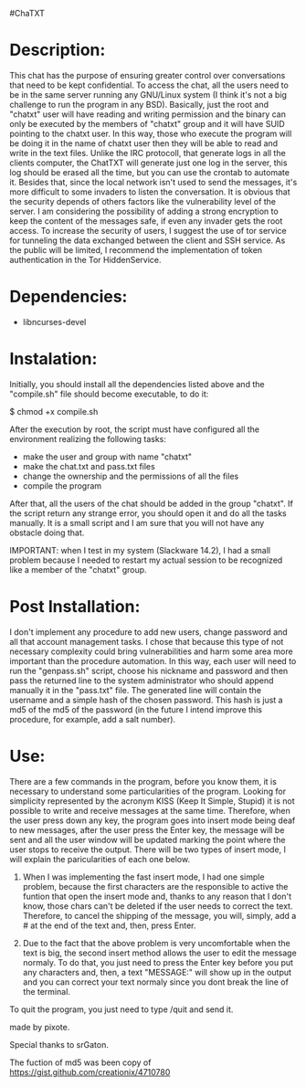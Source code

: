 #ChaTXT

# Description:
This chat has the purpose of ensuring greater control over conversations that need to be kept confidential. To access the chat, all the users need to be in the same server running any GNU/Linux system (I think it's not a big challenge to run the program in any BSD). Basically, just the root and "chatxt" user will have reading and writing permission and the binary can only be executed by the members of "chatxt" group and it will have SUID pointing to the chatxt user. In this way, those who execute the program will be doing it in the name of chatxt user then they will be able to read and write in the text files. Unlike the IRC protocoll, that generate logs in all the clients computer, the ChatTXT will generate just one log in the server, this log should be erased all the time, but you can use the crontab to automate it. Besides that, since the local network isn't used to send the messages, it's more difficult to some invaders to listen the conversation. It is obvious that the security depends of others factors like the vulnerability level of the server. I am considering the possibility of adding a strong encryption to keep the content of the messages safe, if even any invader gets the root access. To increase the security of users, I suggest the use of tor service for tunneling the data exchanged between the client and SSH service. As the public will be limited, I recommend the implementation of token authentication in the Tor HiddenService.

# Dependencies:
* libncurses-devel

# Instalation:
Initially, you should install all the dependencies listed above and the "compile.sh" file should become executable, to do it:

$ chmod +x compile.sh

After the execution by root, the script must have configured all the environment realizing the following tasks:

* make the user and group with name "chatxt"
* make the chat.txt and pass.txt files
* change the ownership and the permissions of all the files
* compile the program

After that, all the users of the chat should be added in the group "chatxt". If the script return any strange error, you should open it and do all the tasks manually. It is a small script and I am sure that you will not have any obstacle doing that.

IMPORTANT: when I test in my system (Slackware 14.2), I had a small problem because I needed to restart my actual session to be recognized like a member of the "chatxt" group.

# Post Installation:
I don't implement any procedure to add new users, change password and all that account management tasks. I chose that because this type of not necessary complexity could bring vulnerabilities and harm some area more important than the procedure automation. In this way, each user will need to run the "genpass.sh" script, choose his nickname and password and then pass the returned line to the system administrator who should append manually it in the "pass.txt" file. The generated line will contain the username and a simple hash of the chosen password. This hash is just a md5 of the md5 of the password (in the future I intend improve this procedure, for example, add a salt number).

# Use:
There are a few commands in the program, before you know them, it is necessary to understand some particularities of the program. Looking for simplicity represented by the acronym KISS (Keep It Simple, Stupid) it is not possible to write and receive messages at the same time. Therefore, when the user press down any key, the program goes into insert mode being deaf to new messages, after the user press the Enter key, the message will be sent and all the user window will be updated marking the point where the user stops to receive the output. There will be two types of insert mode, I will explain the paricularities of each one below.

1) When I was implementing the fast insert mode, I had one simple problem, because the first characters are the responsible to active the funtion that open the insert mode and, thanks to any reason that I don't know, those chars can't be deleted if the user needs to correct the text. Therefore, to cancel the shipping of the message, you will, simply, add a # at the end of the text and, then, press Enter.

2) Due to the fact that the above problem is very uncomfortable when the text is big, the second insert method allows the user to edit the message normaly. To do that, you just need to press the Enter key before you put any characters and, then, a text "MESSAGE:" will show up in the output and you can correct your text normaly since you dont break the line of the terminal.

To quit the program, you just need to type /quit and send it.

made by pixote.

Special thanks to srGaton.

The fuction of md5 was been copy of https://gist.github.com/creationix/4710780
